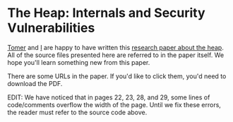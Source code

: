 # The Heap: Internals and Security Vulnerabilities
[Tomer](https://github.com/commandlineinterface) and [I](https://github.com/24kimel) are happy to have written this [research paper about the heap](https://github.com/24kimel/theheap/blob/main/The_Glibc_Heap__Internals_and_Security_Vulnerabilities.pdf).
All of the source files presented here are referred to in the paper itself.
We hope you'll learn something new from this paper.

There are some URLs in the paper. If you'd like to click them, you'd need to download the PDF.

EDIT: We have noticed that in pages 22, 23, 28, and 29, some lines of code/comments overflow the width of the page. Until we fix these errors, the reader must refer to the source code above.
